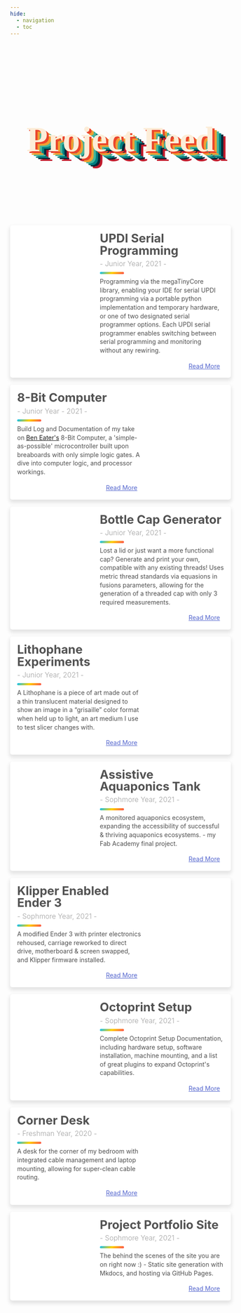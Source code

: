 ```yaml
---
hide:
  - navigation
  - toc
---
```


<link href="https://fonts.googleapis.com/css2?family=Niconne&display=swap" rel="stylesheet"> 

<style>

.post {
  display: flex;
  flex-direction: column;
  margin: 1rem auto;
  box-shadow: 0 5px 9px 2px rgba(0, 0, 0, 0.1);
  margin-bottom: 1.6%;
  background: #fff;
  line-height: 1.4;
  border-radius: 5px;
  overflow: hidden;
  z-index: 0;
}

.post:hover .photo {
  transform: scale(1.08) rotate(1deg);
}
.post .meta {
  position: relative;
  z-index: 0;
  height: 200px;
}
.post .photo {
  position: absolute;
  top: 0;
  right: 0;
  bottom: 0;
  left: 0;
  background-size: cover;
  background-position: center;
  transition: transform 0.2s;
}

.post .details a {
  -webkit-text-decoration: dotted underline;
          text-decoration: dotted underline;
}

.post .details .tags li {
  margin-right: 2px;
}
.post .details .tags li:first-child {
  margin-left: -4px;
}
.post .description {
  padding: 1rem;
  background: #fff;
  position: relative;
  z-index: 1;
}

.post .description h1 {
  line-height: 1;
  margin: 0;
  color: #525252;
  font-size: 1.7rem;
}
.post .description h2 {
  font-size: 1rem;
  font-weight: 300;
  color: #a2a2a2;
  margin-top: 5px;
}
.post .description .read-more {
  text-align: right;
}
.post .description .read-more a {
  color: #5466ce;
  display: inline-block;
  position: relative;
}
.post .description .read-more a:after {
  font-weight: 1000;
  content:  "-->";
  margin-left: -10px;
  opacity: 0;
  vertical-align: middle;
  transition: margin 0.3s, opacity 0.3s;
}
.post .description .read-more a:hover:after {
  margin-left: 5px;
  opacity: 1;
}
.post p {
  position: relative;
  color: #4f4f4f;
  margin: 1rem 0 0;
}
.post p:first-of-type {
  margin-top: 1.25rem;
}
.post p:first-of-type:before {
  content: "";
  position: absolute;
  height: 5px;
  background: linear-gradient(140deg, #00C0FF 0%, #FFCF00 49%, #FC4F4F 100%);
  width: 55px;
  top: -0.75rem;
  border-radius: 3px;
}
.post:hover .details {
  left: 0%;
}
@media (min-width: 640px) {
  .post {
    flex-direction: row;
    max-width: 700px;
  }
  .post .meta {
    flex-basis: 40%;
    height: auto;
  }
  .post .description {
    flex-basis: 60%;
  }
  .post .description:before {
    transform: skewX(-3deg);
    content: "";
    background: #fff;
    width: 30px;
    position: absolute;
    left: -10px;
    top: 0;
    bottom: 0;
    z-index: -1;
  }
  .post.alt {
    flex-direction: row-reverse;
  }
  .post.alt .description:before {
    left: inherit;
    right: -10px;
    transform: skew(3deg);
  }
  .post.alt .details {
    padding-left: 25px;
  }
}

.t{
      font-size: calc(70px + 16 * ((100vw - 600px) / 600));
      height:10vh;
      line-height:13vh;
      position: relative;
      top: -40px;
	    color: #fcedd8;
	   	font-family: 'Niconne', cursive;
	    font-weight: 900;
      text-shadow: 5px 4px 0px #eb452b, 
                  10px 7.5px 0px #efa032, 
                  15px 11px 0px #46b59b, 
                  20px 14.5px 0px #017e7f, 
                  25px 18px 0px #052939, 
                  30px 21.5px 0px #c11a2b;
}

</style>

<center>
<div class="t">Project Feed</div>
</center>

  <div class="post">
    <div class="meta">
      <div class="photo" style="background-image: url('../images/SerialUPDI/ftdi2updisolderedtop.jpg')"></div>
    </div>
    <div class="description">
      <h1>UPDI Serial Programming</h1>
      <h2>- Junior Year, 2021 -</h2>
      <p>Programming via the megaTinyCore library, enabling your IDE for serial UPDI programming via a portable python implementation and temporary hardware, or one of two designated serial programmer options. Each UPDI serial programmer enables switching between serial programming and monitoring without any rewiring.</p>
      <p class="read-more">
        <a href="../Projects/SerialUPDI">Read More</a>
      </p>
    </div>
  </div>

  <div class="post alt">
    <div class="meta">
      <div class="photo" style="background-image: url('../images/8-bitComputer/clockmodule.jpg')"></div>
    </div>
    <div class="description">
      <h1>8-Bit Computer</h1>
      <h2>- Junior Year - 2021 -</h2>
      <p> Build Log and Documentation of my take on <a href="https://eater.net/">Ben Eater's</a> 8-Bit Computer, a 'simple-as-possible' microcontroller built upon breaboards with only simple logic gates. A dive into computer logic, and processor workings.</p>
      <p class="read-more">
        <a href="../Projects/8-bit">Read More</a>
      </p>
    </div>
  </div>

  <div class="post">
    <div class="meta">
      <div class="photo" style="background-image: url('../images/ParametricGenerator/beautyshot1.jpg')"></div>
    </div>
    <div class="description">
      <h1>Bottle Cap Generator</h1>
      <h2>- Junior Year, 2021 -</h2>
      <p>Lost a lid or just want a more functional cap? Generate and print your own, compatible with any existing threads! Uses metric thread standards via equasions in fusions parameters, allowing for the generation of a threaded cap with only 3 required measurements.</p>
      <p class="read-more">
        <a href="../Projects/ParametricGenerator">Read More</a>
      </p>
    </div>
  </div>

  <div class="post alt">
    <div class="meta">
      <div class="photo" style="background-image: url('../images/LithophaneExperiments/friendslithophane.jpg')"></div>
    </div>
    <div class="description">
      <h1>Lithophane Experiments</h1>
      <h2>- Junior Year, 2021 -</h2>
      <p>A Lithophane is a piece of art made out of a thin translucent material designed to show an image in a “grisaille” color format when held up to light, an art medium I use to test slicer changes with.</p>
      <p class="read-more">
        <a href="../Projects/LithophaneExperiments">Read More</a>
      </p>
    </div>
  </div>

  <div class="post">
    <div class="meta">
      <div class="photo" style="background-image: url('../images/AssistiveAquaponics/tankhighlight.jpg')"></div>
    </div>
    <div class="description">
      <h1>Assistive Aquaponics Tank</h1>
      <h2>- Sophmore Year, 2021 -</h2>
      <p>A monitored aquaponics ecosystem, expanding the accessibility of successful & thriving aquaponics ecosystems. - my Fab Academy final project.</p>
      <p class="read-more">
        <a href="../Projects/AssistiveAquaponics">Read More</a>
      </p>
    </div>
  </div>

  <div class="post alt">
    <div class="meta">
      <div class="photo" style="background-image: url('../images/KlipperEnder3/directdrive.jpg')"></div>
    </div>
    <div class="description">
      <h1>Klipper Enabled Ender 3</h1>
      <h2>- Sophmore Year, 2021 -</h2>
      <p>A modified Ender 3 with printer electronics rehoused, carriage reworked to direct drive, motherboard & screen swapped, and Klipper firmware installed.</p>
      <p class="read-more">
        <a href="../Projects/KlipperEnder3">Read More</a>
      </p>
    </div>
  </div>

  <div class="post">
    <div class="meta">
      <div class="photo" style="background-image: url('../images/Octoprint/personaloctoprint.jpg')"></div>
    </div>
    <div class="description">
      <h1>Octoprint Setup</h1>
      <h2>- Sophmore Year, 2021 -</h2>
      <p>Complete Octoprint Setup Documentation, including hardware setup, software installation, machine mounting, and a list of great plugins to expand Octoprint's capabilities.</p>
      <p class="read-more">
        <a href="../Projects/Octoprint">Read More</a>
      </p>
    </div>
  </div>

  <div class="post alt">
    <div class="meta">
      <div class="photo" style="background-image: url('../images/CornerDesk/finishedwoodassembly.jpg')"></div>
    </div>
    <div class="description">
      <h1>Corner Desk</h1>
      <h2>- Freshman Year, 2020 -</h2>
      <p>A desk for the corner of my bedroom with integrated cable management and laptop mounting, allowing for super-clean cable routing.</p>
      <p class="read-more">
        <a href="../Projects/CornerDesk">Read More</a>
      </p>
    </div>
  </div>

  <div class="post">
    <div class="meta">
      <div class="photo" style="background-image: url('../images/PortfolioSite/highlightcode.jpg')"></div>
    </div>
    <div class="description">
      <h1>Project Portfolio Site</h1>
      <h2>- Sophmore Year, 2021 -</h2>
      <p>The behind the scenes of the site you are on right now :) - Static site generation with Mkdocs, and hosting via GitHub Pages.</p>
      <p class="read-more">
        <a href="../Projects/ProjectPortfolioSite">Read More</a>
      </p>
    </div>
  </div>

<!--- Post Template

  <div class="post">
    <div class="meta">
      <div class="photo" style="background-image: url('../images/')"></div>
    </div>
    <div class="description">
      <h1>Title</h1>
      <h2>- Date -</h2>
      <p> Lorem ipsum dolor sit amet, consectetur adipisicing elit. Ad eum dolorum architecto obcaecati enim dicta praesentium, quam nobis! Neque ad aliquam facilis numquam. Veritatis, sit.</p>
      <p class="read-more">
        <a href="../Projects/">Read More</a>
      </p>
    </div>
  </div>

  <div class="post alt">
    <div class="meta">
      <div class="photo" style="background-image: url('../images/')"></div>
    </div>
    <div class="description">
      <h1>Title</h1>
      <h2>- Date -</h2>
      <p>Lorem ipsum dolor sit amet, consectetur adipisicing elit. Ad eum dolorum architecto obcaecati enim dicta praesentium, quam nobis! Neque ad aliquam facilis numquam. Veritatis, sit.</p>
      <p class="read-more">
        <a href="../Projects/">Read More</a>
      </p>
    </div>
  </div>

-->